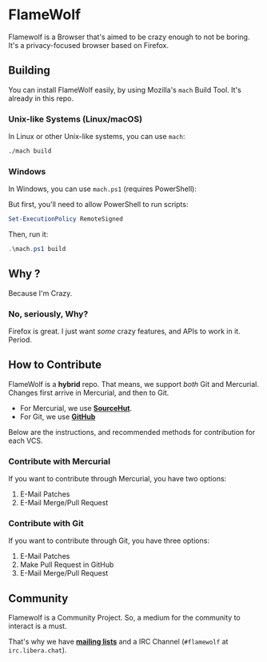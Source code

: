 # FlameWolf

Flamewolf is a Browser that's aimed to be crazy enough to not be boring. It's a privacy-focused browser based on Firefox.

## Building

You can install FlameWolf easily, by using Mozilla's `mach` Build Tool. It's already in this repo.

### Unix-like Systems (Linux/macOS)

In Linux or other Unix-like systems, you can use `mach`:

```sh
./mach build
```

### Windows

In Windows, you can use `mach.ps1` (requires PowerShell):

But first, you'll need to allow PowerShell to run scripts:

```ps1
Set-ExecutionPolicy RemoteSigned
```

Then, run it:

```ps1
.\mach.ps1 build
```

## Why ?

Because I'm Crazy.

### No, seriously, Why?

Firefox is great. I just want *some* crazy features, and APIs to work in it. Period.

## How to Contribute

FlameWolf is a **hybrid** repo. That means, we support *both* Git and Mercurial. Changes first arrive in Mercurial, and then to Git.  

- For Mercurial, we use [**SourceHut**](https://hg.sr.ht/~rajdeep/flamewolf).  
- For Git, we use [**GitHub**](https://github.com/rustdevbtw/flamewolf)

Below are the instructions, and recommended methods for contribution for each VCS.

### Contribute with Mercurial

If you want to contribute through Mercurial, you have two options:

1. E-Mail Patches
2. E-Mail Merge/Pull Request

### Contribute with Git

If you want to contribute through Git, you have three options:

1. E-Mail Patches
2. Make Pull Request in GitHub
3. E-Mail Merge/Pull Request

## Community

Flamewolf is a Community Project. So, a medium for the community to interact is a must.  

That's why we have [**mailing lists**](https://sr.ht/~rajdeep/flamewolf/lists) and a IRC Channel (`#flamewolf` at `irc.libera.chat`).
